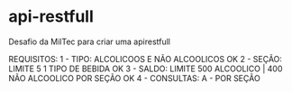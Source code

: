 # api-restfull
 Desafio da MilTec para criar uma apirestfull

REQUISITOS:
	1 - TIPO: 	 ALCOLICOOS E NÃO ALCOOLICOS 				                   OK
	2 - SEÇÃO: 	LIMITE 5 1 TIPO DE BEBIDA				                      OK
	3 - SALDO:	 LIMITE 500 ALCOOLICO | 400 NÃO ALCOOLICO POR SEÇÃO	OK
	4 - CONSULTAS:
		   A - POR SEÇÃO	

